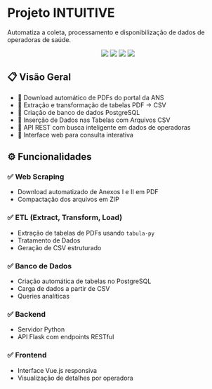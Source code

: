 #  Projeto INTUITIVE

Automatiza a coleta, processamento e disponibilização de dados de operadoras de saúde.

<div align="center">
  <img src="https://img.shields.io/badge/Python-3.8%2B-blue?logo=python">
  <img src="https://img.shields.io/badge/PostgreSQL-13%2B-blue?logo=postgresql">
  <img src="https://img.shields.io/badge/Flask-2.0-lightgrey?logo=flask">
  <img src="https://img.shields.io/badge/Vue.js-3.x-brightgreen?logo=vue.js">
</div>

## 📋 Visão Geral


- 🔹 Download automático de PDFs do portal da ANS
- 🔹 Extração e transformação de tabelas PDF → CSV
- 🔹 Criação de banco de dados PostgreSQL
- 🔹 Inserção de Dados nas Tabelas com Arquivos CSV
- 🔹 API REST com busca inteligente em dados de operadoras
- 🔹 Interface web para consulta interativa

## ⚙️ Funcionalidades

### ✅ Web Scraping
- Download automatizado de Anexos I e II em PDF
- Compactação dos arquivos em ZIP


### ✅ ETL (Extract, Transform, Load)
- Extração de tabelas de PDFs usando `tabula-py`
- Tratamento de Dados
- Geração de CSV estruturado


### ✅ Banco de Dados
- Criação automática de tabelas no PostgreSQL
- Carga de dados a partir de CSV
- Queries analíticas 


### ✅ Backend
- Servidor Python
- API Flask com endpoints RESTful

  
### ✅ Frontend
- Interface Vue.js responsiva
- Visualização de detalhes por operadora
